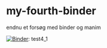 # my-fourth-binder
endnu et forsøg med binder og manim

[![Binder](https://mybinder.org/badge_logo.svg)](https://mybinder.org/v2/gh/mrhenriksen/my-fourth-binder/HEAD?labpath=test4_1.ipynb): test4_1
